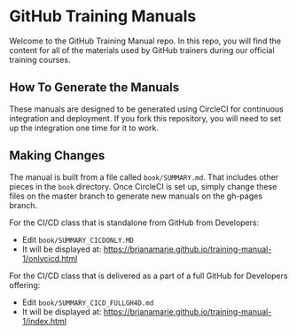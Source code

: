 # GitHub Training Manuals

Welcome to the GitHub Training Manual repo. In this repo, you will find the content for all of the materials used by GitHub trainers during our official training courses.

## How To Generate the Manuals

These manuals are designed to be generated using CircleCI for continuous integration and deployment. If you fork this repository, you will need to set up the integration one time for it to work. 

## Making Changes

The manual is built from a file called `book/SUMMARY.md`. That includes other pieces in the `book` directory. Once CircleCI is set up, simply change these files on the master branch to generate new manuals on the gh-pages branch. 

For the CI/CD class that is standalone from GitHub from Developers:
- Edit `book/SUMMARY_CICDONLY.MD`
- It will be displayed at: https://brianamarie.github.io/training-manual-1/onlycicd.html

For the CI/CD class that is delivered as a part of a full GitHub for Developers offering:
- Edit `book/SUMMARY_CICD_FULLGH4D.md`
- It will be displayed at: https://brianamarie.github.io/training-manual-1/index.html
